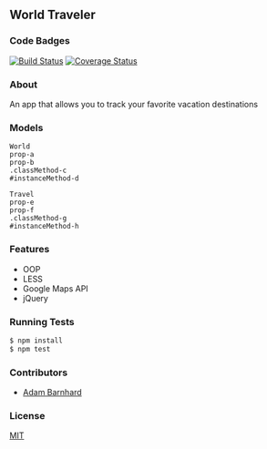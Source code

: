 ## World Traveler
### Code Badges
[![Build Status](https://travis-ci.org/ABarnhard/world-traveler.svg)](https://travis-ci.org/ABarnhard/world-traveler)
[![Coverage Status](https://coveralls.io/repos/ABarnhard/world-traveler/badge.png)](https://coveralls.io/r/ABarnhard/world-traveler)

### About
An app that allows you to track your favorite vacation destinations

### Models
```
World
prop-a
prop-b
.classMethod-c
#instanceMethod-d
```

```
Travel
prop-e
prop-f
.classMethod-g
#instanceMethod-h
```

### Features
- OOP
- LESS
- Google Maps API
- jQuery

### Running Tests
```bash
$ npm install
$ npm test
```

### Contributors
- [Adam Barnhard](https://github.com/abarnhard)

### License
[MIT](LICENSE)

